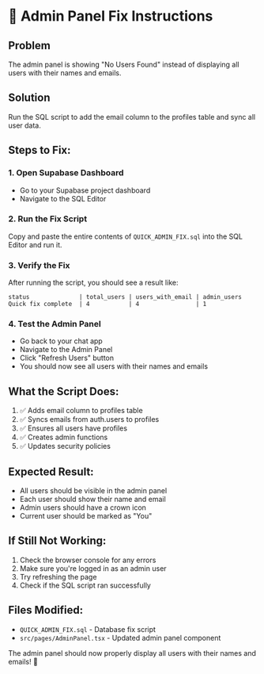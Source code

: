 # 🔧 Admin Panel Fix Instructions

## Problem

The admin panel is showing "No Users Found" instead of displaying all users with their names and emails.

## Solution

Run the SQL script to add the email column to the profiles table and sync all user data.

## Steps to Fix:

### 1. Open Supabase Dashboard

- Go to your Supabase project dashboard
- Navigate to the SQL Editor

### 2. Run the Fix Script

Copy and paste the entire contents of `QUICK_ADMIN_FIX.sql` into the SQL Editor and run it.

### 3. Verify the Fix

After running the script, you should see a result like:

```
status              | total_users | users_with_email | admin_users
Quick fix complete  | 4           | 4                | 1
```

### 4. Test the Admin Panel

- Go back to your chat app
- Navigate to the Admin Panel
- Click "Refresh Users" button
- You should now see all users with their names and emails

## What the Script Does:

1. ✅ Adds email column to profiles table
2. ✅ Syncs emails from auth.users to profiles
3. ✅ Ensures all users have profiles
4. ✅ Creates admin functions
5. ✅ Updates security policies

## Expected Result:

- All users should be visible in the admin panel
- Each user should show their name and email
- Admin users should have a crown icon
- Current user should be marked as "You"

## If Still Not Working:

1. Check the browser console for any errors
2. Make sure you're logged in as an admin user
3. Try refreshing the page
4. Check if the SQL script ran successfully

## Files Modified:

- `QUICK_ADMIN_FIX.sql` - Database fix script
- `src/pages/AdminPanel.tsx` - Updated admin panel component

The admin panel should now properly display all users with their names and emails! 🎉
